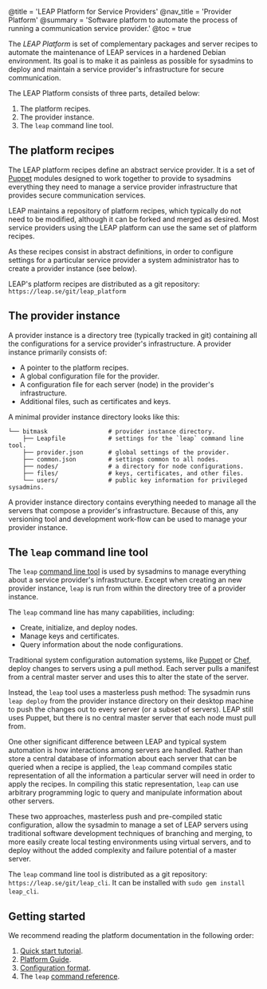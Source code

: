 @title = 'LEAP Platform for Service Providers'
@nav_title = 'Provider Platform'
@summary = 'Software platform to automate the process of running a communication service provider.'
@toc = true

The *LEAP Platform* is set of complementary packages and server recipes to automate the maintenance of LEAP services in a hardened Debian environment. Its goal is to make it as painless as possible for sysadmins to deploy and maintain a service provider's infrastructure for secure communication.

The LEAP Platform consists of three parts, detailed below:

1. The platform recipes.
2. The provider instance.
3. The `leap` command line tool.

The platform recipes
--------------------

The LEAP platform recipes define an abstract service provider. It is a set of [Puppet](https://puppetlabs.com/puppet/puppet-open-source/) modules designed to work together to provide to sysadmins everything they need to manage a service provider infrastructure that provides secure communication services.

LEAP maintains a repository of platform recipes, which typically do not need to be modified, although it can be forked and merged as desired. Most service providers using the LEAP platform can use the same set of platform recipes.

As these recipes consist in abstract definitions, in order to configure settings for a particular service provider a system administrator has to create a provider instance (see below).

LEAP's platform recipes are distributed as a git repository: `https://leap.se/git/leap_platform`

The provider instance
---------------------

A provider instance is a directory tree (typically tracked in git) containing all the configurations for a service provider's infrastructure. A provider instance primarily consists of:

* A pointer to the platform recipes.
* A global configuration file for the provider.
* A configuration file for each server (node) in the provider's infrastructure.
* Additional files, such as certificates and keys.

A minimal provider instance directory looks like this:

    └── bitmask                 # provider instance directory.
        ├── Leapfile            # settings for the `leap` command line tool.
        ├── provider.json       # global settings of the provider.
        ├── common.json         # settings common to all nodes.
        ├── nodes/              # a directory for node configurations.
        ├── files/              # keys, certificates, and other files.
        └── users/              # public key information for privileged sysadmins.


A provider instance directory contains everything needed to manage all the servers that compose a provider's infrastructure. Because of this, any versioning tool and development work-flow can be used to manage your provider instance.

The `leap` command line tool
----------------------------

The `leap` [command line tool](commands) is used by sysadmins to manage everything about a service provider's infrastructure. Except when creating an new provider instance, `leap` is run from within the directory tree of a provider instance.

The `leap` command line has many capabilities, including:

* Create, initialize, and deploy nodes.
* Manage keys and certificates.
* Query information about the node configurations.

Traditional system configuration automation systems, like [Puppet](https://puppetlabs.com/puppet/puppet-open-source/) or [Chef](http://www.opscode.com/chef/), deploy changes to servers using a pull method. Each server pulls a manifest from a central master server and uses this to alter the state of the server.

Instead, the `leap` tool uses a masterless push method: The sysadmin runs `leap deploy` from the provider instance directory on their desktop machine to push the changes out to every server (or a subset of servers). LEAP still uses Puppet, but there is no central master server that each node must pull from.

One other significant difference between LEAP and typical system automation is how interactions among servers are handled. Rather than store a central database of information about each server that can be queried when a recipe is applied, the `leap` command compiles static representation of all the information a particular server will need in order to apply the recipes. In compiling this static representation, `leap` can use arbitrary programming logic to query and manipulate information about other servers.

These two approaches, masterless push and pre-compiled static configuration, allow the sysadmin to manage a set of LEAP servers using traditional software development techniques of branching and merging, to more easily create local testing environments using virtual servers, and to deploy without the added complexity and failure potential of a master server.

The `leap` command line tool is distributed as a git repository: `https://leap.se/git/leap_cli`. It can be installed with `sudo gem install leap_cli`.

Getting started
----------------------------------

We recommend reading the platform documentation in the following order:

1. [Quick start tutorial](platform/quick-start).
2. [Platform Guide](platform/guide).
3. [Configuration format](platform/config).
4. The `leap` [command reference](platform/commands).
